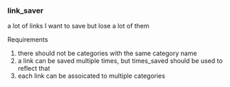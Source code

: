 ### link_saver

a lot of links I want to save but lose a lot of them


Requirements
1. there should not be categories with the same category name
2. a link can be saved multiple times, but times_saved should be used to reflect that
3. each link can be assoicated to multiple categories

